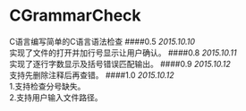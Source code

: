 ﻿# CGrammarCheck
C语言编写简单的C语言语法检查
####0.5
*2015.10.10*  
实现了文件的打开并加行号显示让用户确认。
####0.8
*2015.10.11*  
实现了逐行字数显示及括号错误匹配输出。
####0.9
*2015.10.12*  
支持先删除注释后再查错。
####1.0
*2015.10.12*  
1.支持检查分号缺失。  
2.支持用户输入文件路径。